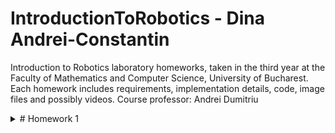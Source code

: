 # IntroductionToRobotics - Dina Andrei-Constantin
Introduction to Robotics laboratory homeworks, taken in the third year at the Faculty of Mathematics and Computer Science, University of Bucharest.
Each homework includes requirements, implementation details, code, image files and possibly videos. 
Course professor: Andrei Dumitriu


<details>
<summary># Homework 1</summary>
<br>

Task Requirements: "Use a separate potentiometer in controlling each of the color of the RGB led (Red, Green and Blue).  The control must be done with digital electronics(aka you must read the value of the potentiometer with Arduino, and write a mapped value to each of the pins connected to the led."

Pictures of the setup:

![b7f8b9e9-98e3-4aeb-944e-e4260f7fe9ce](https://user-images.githubusercontent.com/99658689/197361062-53204f3e-b34f-4619-b5c0-541bb6c48442.jpg)
![541c4289-8307-4d93-943e-a141f0456f7e](https://user-images.githubusercontent.com/99658689/197361065-4734f1a1-75c0-46c6-82d4-7b6c7cbc0139.jpg)
![02dc6eec-f226-4e7a-b506-7e89164e2909](https://user-images.githubusercontent.com/99658689/197361066-807e18ae-effc-4eeb-9697-51db8d0ee09e.jpg)
![f22dfebf-2fe8-4b62-972e-cca2d9baecd1](https://user-images.githubusercontent.com/99658689/197361067-ed2d10cd-f074-4884-9254-b36322cb8759.jpg)
![b128bf4b-8a96-4141-a740-38454a1f6e3b](https://user-images.githubusercontent.com/99658689/197361068-f04b71ca-1c5e-4565-8f69-07c58bb295ad.jpg)
![1cc7c687-5a11-439f-9acf-0374c3631f9d](https://user-images.githubusercontent.com/99658689/197361069-b1e2d4fa-e1c6-48f1-9a74-ac192e90afe3.jpg)
![851101f4-ce1f-403f-97bd-bf6543b59178](https://user-images.githubusercontent.com/99658689/197361070-ca0e6c88-79ed-49cd-9ffd-dd0ab1e8f10f.jpg)
![3a8662dd-5f30-4371-8f24-89752af00aa3](https://user-images.githubusercontent.com/99658689/197361071-b073e61d-a1c7-42f9-ba83-6fb0a0ecb830.jpg)

A video of the project in which you can see the way everything works:
https://youtu.be/HYCs1vSOPmo

Source code:

```
const int redLedPin = 11;
const int blueLedPin = 10;
const int greenLedPin = 9;

const int pinRedLevel = A3;
const int pinGreenLevel = A5;
const int pinBlueLevel = A4;

const int LOWER_BOUND_ANALOG_READ = 0;
const int HIGHER_BOUND_ANALOG_READ = 1023;
const int LOWER_BOUND_ANALOG_WRITE = 0;
const int HIGHER_BOUND_ANALOG_WRITE = 255;

int rawRedValue, rawGreenValue, rawBlueValue;
int RGBredValue, RGBgreenValue, RGBblueValue;

void setup() {
  pinMode(redLedPin, OUTPUT);
  pinMode(blueLedPin, OUTPUT);
  pinMode(greenLedPin, OUTPUT);
  pinMode(pinRedLevel, INPUT);
  pinMode(pinBlueLevel, INPUT);
  pinMode(pinGreenLevel, INPUT);
  
  Serial.begin(9600);
}

void loop() {
  // citim valorile de tip input, valoare intreagi din [0,1023]
  rawGreenValue = analogRead(pinGreenLevel); 
  rawRedValue = analogRead(pinRedLevel);
  rawBlueValue = analogRead(pinBlueLevel);
  
  // transformam valorile citite in valori din intervalul [0,255]
  RGBredValue = map(rawRedValue, LOWER_BOUND_ANALOG_READ, HIGHER_BOUND_ANALOG_READ, LOWER_BOUND_ANALOG_WRITE, HIGHER_BOUND_ANALOG_WRITE);
  RGBgreenValue = map(rawGreenValue, LOWER_BOUND_ANALOG_READ, HIGHER_BOUND_ANALOG_READ, LOWER_BOUND_ANALOG_WRITE, HIGHER_BOUND_ANALOG_WRITE);
  RGBblueValue = map(rawBlueValue, LOWER_BOUND_ANALOG_READ, HIGHER_BOUND_ANALOG_READ, LOWER_BOUND_ANALOG_WRITE, HIGHER_BOUND_ANALOG_WRITE);;
  
  // vom seta un threshold in cazul in care device-ul de input nu este perfect: valoriile < 5 se considera ca fiind 0
  if (RGBredValue < 5)
    RGBredValue = 0;

  if (RGBgreenValue < 5)
    RGBgreenValue = 0;

  if (RGBblueValue < 5)
    RGBblueValue = 0;
  
  // trimitem semnalul catre LED
  assignRGBtoLed(RGBredValue, RGBgreenValue, RGBblueValue);
}

void assignRGBtoLed(int r, int g, int b){
  // functia seteaza intensitatile de rosu, verde si albastru LED-ului nostru
  analogWrite(redLedPin, r);
  analogWrite(blueLedPin, g);
  analogWrite(greenLedPin, b);
}
```
</details>
